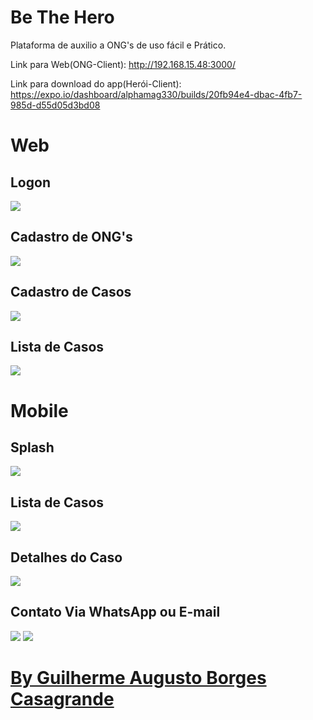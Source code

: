 # Be The Hero

 Plataforma de auxilio a ONG's de uso fácil e Prático.

Link para Web(ONG-Client): http://192.168.15.48:3000/

Link para download do app(Herói-Client): https://expo.io/dashboard/alphamag330/builds/20fb94e4-dbac-4fb7-985d-d55d05d3bd08

<!DOCTYPE html>

<html lang="pt-br">

<head>
    <meta charset="utf-8"/>
</head>
<body>

<h1>Web</h1>
<h2>Logon</h2>
<img src="assets_readme/BeTheHeroLogon.jpg"/>
<h2>Cadastro de ONG's</h2>
<img src="assets_readme/BeTheHeroNewlogin1.jpg"/>
<h2>Cadastro de Casos</h2>
<img src="assets_readme/BeTheHeroNew.jpg"/>
<h2>Lista de Casos</h2>
<img src="assets_readme/BeTheHeroSession.jpg"/>

<h1>Mobile</h1>
<h2>Splash</h2>
<img src="assets_readme/Screenshot_20.jpg"/>
<h2>Lista de Casos</h2>
<img src="assets_readme/Screenshot_21.jpg"/>
<h2>Detalhes do Caso</h2>
<img src="assets_readme/Screenshot_22.jpg"/>
<h2>Contato Via WhatsApp ou E-mail</h2>
<img src="assets_readme/Screenshot_23.jpg"/>
<img src="assets_readme/printWhats.jfif"/>



<h1><a href="https://guilhermemag.github.io/" target="_blank">By Guilherme Augusto Borges Casagrande</a></h1> 
  
</body>
</html>


